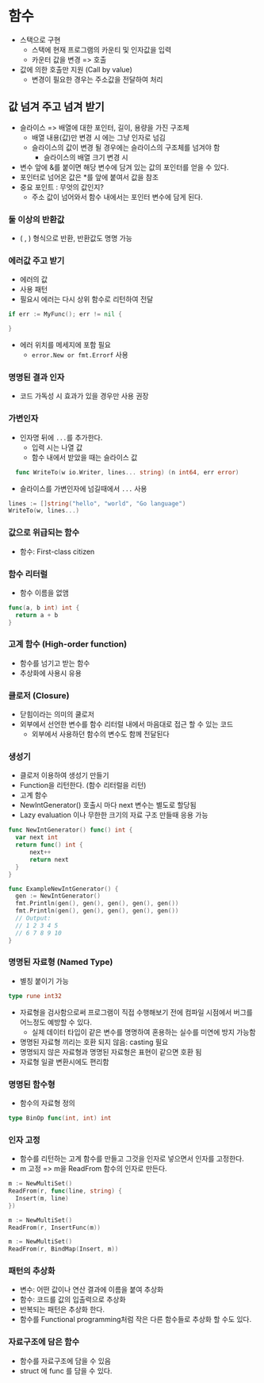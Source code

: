 # 함수
  * 스택으로 구현
    * 스택에 현재 프로그램의 카운티 및 인자값을 입력
    * 카운터 값을 변경 => 호출
  * 값에 의한 호출만 지원 (Call by value)
    * 변경이 필요한 경우는 주소값을 전달하여 처리

## 값 넘겨 주고 넘겨 받기
  * 슬라이스 => 배열에 대한 포인터, 길이, 용량을 가진 구조체
    * 배열 내용(값)만 변경 시 에는 그냥 인자로 넘김
    * 슬라이스의 값이 변경 될 경우에는 슬라이스의 구조체를 넘겨야 함
      - 슬라이스의 배열 크기 변경 시
  * 변수 앞에 &를 붙이면 해당 변수에 담겨 있는 값의 포인터를 얻을 수 있다.
  * 포인터로 넘어온 값은 \*를 앞에 붙여서 값을 참조
  * 중요 포인트 : 무엇의 값인지?
    * 주소 값이 넘어와서 함수 내에서는 포인터 변수에 담게 된다.

### 둘 이상의 반환값
  * ( , ) 형식으로 반환, 반환값도 명명 가능

### 에러값 주고 받기
  * 에러의 값
  * 사용 패턴
  * 필요시 에러는 다시 상위 함수로 리턴하여 전달  

  ```go
  if err := MyFunc(); err != nil {

  }
  ```

  * 에러 위치를 메세지에 포함 필요
    * ```error.New or fmt.Errorf``` 사용

### 명명된 결과 인자
  * 코드 가독성 시 효과가 있을 경우만 사용 권장

### 가변인자
  * 인자명 뒤에 ```...```를 추가한다.
    * 입력 시는 나열 값
    * 함수 내에서 받았을 때는 슬라이스 값

  ```go
    func WriteTo(w io.Writer, lines... string) (n int64, err error)
  ```

  * 슬라이스를 가변인자에 넘길때에서 ```...``` 사용

  ```go
  lines := []string("hello", "world", "Go language")
  WriteTo(w, lines...)
  ```

### 값으로 위급되는 함수
  * 함수: First-class citizen

### 함수 리터럴
  * 함수 이름을 없앰

  ```go
  func(a, b int) int {
    return a + b
  }
  ```

### 고계 함수 (High-order function)
  * 함수를 넘기고 받는 함수
  * 추상화에 사용시 유용

### 클로저 (Closure)
  * 닫힘이라는 의미의 쿨로저
  * 외부에서 선언한 변수를 함수 리터럴 내에서 마음대로 접근 할 수 있는 코드
    * 외부에서 사용하던 함수의 변수도 함께 전달된다

### 생성기
  * 클로저 이용하여 생성기 만들기
  * Function을 리턴한다. (함수 리터럴을 리턴)
  * 고계 함수
  * NewIntGenerator() 호출시 마다 next 변수는 별도로 할당됨
  * Lazy evaluation 이나 무한한 크기의 자료 구조 만들때 응용 가능

  ```go
  func NewIntGenerator() func() int {
  	var next int
  	return func() int {
  		next++
  		return next
  	}
  }

  func ExampleNewIntGenerator() {
  	gen := NewIntGenerator()
  	fmt.Println(gen(), gen(), gen(), gen(), gen())
  	fmt.Println(gen(), gen(), gen(), gen(), gen())
  	// Output:
  	// 1 2 3 4 5
  	// 6 7 8 9 10
  }
  ```

### 명명된 자료형 (Named Type)
  * 별칭 붙이기 가능

  ```go
  type rune int32
  ```

  * 자료형을 검사함으로써 프로그램이 직접 수행해보기 전에 컴파일 시점에서 버그를 어느정도 예방할 수 있다.
    * 실제 데이터 타입이 같은 변수를 명명하여 혼용하는 실수를 미연에 방지 가능함
  * 명명된 자료형 끼리는 호환 되지 않음: casting 필요
  * 명명되지 않은 자료형과 명명된 자료형은 표현이 같으면 호환 됨  
  * 자료형 일괄 변환시에도 편리함

### 명명된 함수형
  * 함수의 자료형 정의

  ```go
  type BinOp func(int, int) int
  ```

### 인자 고정
  * 함수를 리턴하는 고계 함수를 만들고 그것을 인자로 넣으면서 인자를 고정한다.  
  * m 고정 => m을 ReadFrom 함수의 인자로 만든다.

  ```go
  m := NewMultiSet()
  ReadFrom(r, func(line, string) {
    Insert(m, line)
  })

  m := NewMultiSet()
  ReadFrom(r, InsertFunc(m))

  m := NewMultiSet()
  ReadFrom(r, BindMap(Insert, m))
  ```

### 패턴의 추상화
  * 변수: 어떤 값이나 연산 결과에 이름을 붙여 추상화
  * 함수: 코드를 값의 입출력으로 추상화
  * 반복되는 패턴은 추상화 한다.
  * 함수를 Functional programming처럼 작은 다른 함수들로 추상화 할 수도 있다.

### 자료구조에 담은 함수
  * 함수를 자료구조에 담을 수 있음
  * struct 에 func 를 담을 수 있다.
